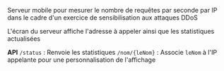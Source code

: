 Serveur mobile pour mesurer le nombre de requêtes par seconde par IP dans le cadre d'un exercice de sensibilisation aux attaques DDoS

L'écran du serveur affiche l'adresse à appeler ainsi que les statistiques actualisées

**API**
`/status` : Renvoie les statistiques
`/nom/{leNom}` : Associe `leNom` à l'IP appelante pour une personnalisation de l'affichage
